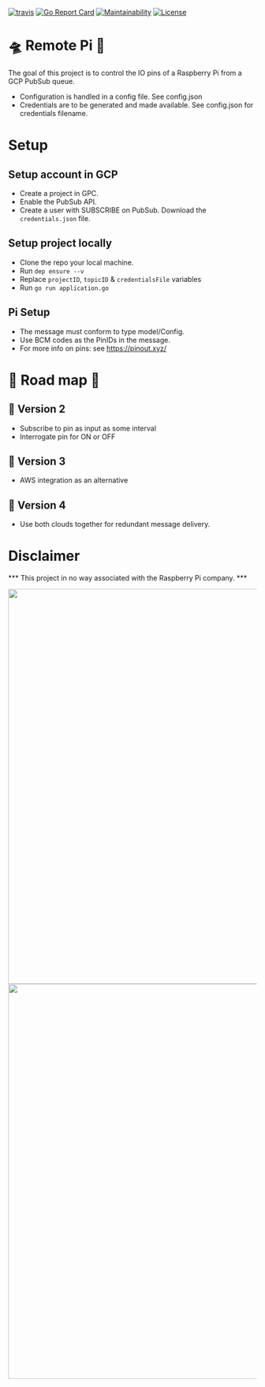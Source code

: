 
[![travis](https://travis-ci.org/just1689/remote-pi.svg?branch=master)](https://travis-ci.org/just1689/remote-pi)
[![Go Report Card](https://goreportcard.com/badge/github.com/just1689/remote-pi)](https://goreportcard.com/report/github.com/just1689/remote-pi)
[![Maintainability](https://api.codeclimate.com/v1/badges/6337f6fcf9837f809721/maintainability)](https://codeclimate.com/github/just1689/remote-pi/maintainability)
[![License](http://img.shields.io/:license-mit-blue.svg?style=flat)](http://badges.mit-license.org)



🛸 Remote Pi 🥧
===========

The goal of this project is to control the IO pins of a Raspberry Pi from a GCP PubSub queue.
- Configuration is handled in a config file. See config.json
- Credentials are to be generated and made available. See config.json for credentials filename.


# Setup

## Setup account in GCP

- Create a project in GPC.
- Enable the PubSub API.
- Create a user with SUBSCRIBE on PubSub. Download the `credentials.json` file.

## Setup project locally

- Clone the repo your local machine.
- Run `dep ensure --v`
- Replace `projectID`, `topicID` & `credentialsFile` variables
- Run `go run application.go`

## Pi Setup

- The message must conform to type model/Config.
- Use BCM codes as the PinIDs in the message.
- For more info on pins: see https://pinout.xyz/



# 🌈 Road map 🦄

## 🚀 Version 2
- Subscribe to pin as input as some interval
- Interrogate pin for ON or OFF

## 🚀 Version 3
- AWS integration as an alternative

## 🚀 Version 4
- Use both clouds together for redundant message delivery.



# Disclaimer

*** This project in no way associated with the Raspberry Pi company. ***

<img width="800" src="https://libcloud.apache.org/images/posts/gce/image03.png" style="float: left; margin-right: 10px;" />
<br />
<img width="800" src="https://www.raspberrypi.org/app/uploads/2017/05/Raspberry-Pi-2-Ports-1-1856x1080.jpg" style="float: left; margin-right: 10px;" />






